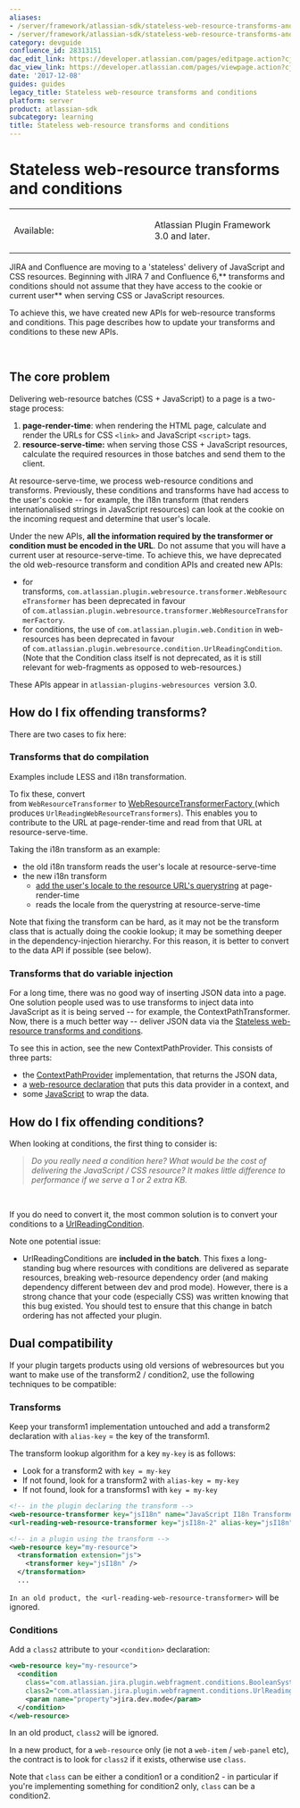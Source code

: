 ```yaml
---
aliases:
- /server/framework/atlassian-sdk/stateless-web-resource-transforms-and-conditions-28313151.html
- /server/framework/atlassian-sdk/stateless-web-resource-transforms-and-conditions-28313151.md
category: devguide
confluence_id: 28313151
dac_edit_link: https://developer.atlassian.com/pages/editpage.action?cjm=wozere&pageId=28313151
dac_view_link: https://developer.atlassian.com/pages/viewpage.action?cjm=wozere&pageId=28313151
date: '2017-12-08'
guides: guides
legacy_title: Stateless web-resource transforms and conditions
platform: server
product: atlassian-sdk
subcategory: learning
title: Stateless web-resource transforms and conditions
---
```

# Stateless web-resource transforms and conditions

<table>
<colgroup>
<col style="width: 50%" />
<col style="width: 50%" />
</colgroup>
<tbody>
<tr class="odd">
<td><p>Available:</p></td>
<td><p>Atlassian Plugin Framework 3.0 and later.</p></td>
</tr>
</tbody>
</table>

JIRA and Confluence are moving to a 'stateless' delivery of JavaScript and CSS resources. Beginning with JIRA 7 and Confluence 6,** transforms and conditions should not assume that they have access to the cookie or current user** when serving CSS or JavaScript resources.

To achieve this, we have created new APIs for web-resource transforms and conditions. This page describes how to update your transforms and conditions to these new APIs.

 

## The core problem

Delivering web-resource batches (CSS + JavaScript) to a page is a two-stage process:

1.  **page-render-time**: when rendering the HTML page, calculate and render the URLs for CSS `<link>` and JavaScript `<script>` tags.
2.  **resource-serve-time:** when serving those CSS + JavaScript resources, calculate the required resources in those batches and send them to the client.

At resource-serve-time, we process web-resource conditions and transforms. Previously, these conditions and transforms have had access to the user's cookie -- for example, the i18n transform (that renders internationalised strings in JavaScript resources) can look at the cookie on the incoming request and determine that user's locale.

Under the new APIs, **all the information required by the transformer or condition must be encoded in the URL**. Do not assume that you will have a current user at resource-serve-time. To achieve this, we have deprecated the old web-resource transform and condition APIs and created new APIs:

-   for transforms, `com.atlassian.plugin.webresource.transformer.WebResourceTransformer` has been deprecated in favour of `com.atlassian.plugin.webresource.transformer.WebResourceTransformerFactory`.
-   for conditions, the use of `com.atlassian.plugin.web.Condition` in web-resources has been deprecated in favour of `com.atlassian.plugin.webresource.condition.UrlReadingCondition`. (Note that the Condition class itself is not deprecated, as it is still relevant for web-fragments as opposed to web-resources.)

These APIs appear in `atlassian-plugins-webresources `version 3.0.

## How do I fix offending transforms?

There are two cases to fix here:

### Transforms that do compilation

Examples include LESS and i18n transformation.

To fix these, convert from `WebResourceTransformer` to <a href="https://bitbucket.org/atlassian/atlassian-plugins-webresource/src/10b622b03d78cf858c78bbafb69353100cef41b6/atlassian-plugins-webresource/src/main/java/com/atlassian/plugin/webresource/transformer/WebResourceTransformerFactory.java?at=master" class="external-link">WebResourceTransformerFactory </a>(which produces `UrlReadingWebResourceTransformers`). This enables you to contribute to the URL at page-render-time and read from that URL at resource-serve-time.

Taking the i18n transform as an example:

-   the old i18n transform reads the user's locale at resource-serve-time
-   the new i18n transform
    -   <a href="https://bitbucket.org/atlassian/atlassian-plugins-webresource/commits/f785b45696b81ab056efc860a36a03e9e192dce3?at=issue/PLUGWEB-99-add-i18n-transform#Latlassian-plugins-webresource-plugin/src/main/java/com/atlassian/webresource/plugin/i18n/JsI18nTransformer.javaT63" class="external-link">add the user's locale to the resource URL's querystring</a> at page-render-time
    -   reads the locale from the querystring at resource-serve-time

Note that fixing the transform can be hard, as it may not be the transform class that is actually doing the cookie lookup; it may be something deeper in the dependency-injection hierarchy. For this reason, it is better to convert to the data API if possible (see below).

### Transforms that do variable injection

For a long time, there was no good way of inserting JSON data into a page. One solution people used was to use transforms to inject data into JavaScript as it is being served -- for example, the ContextPathTransformer. Now, there is a much better way -- deliver JSON data via the [Stateless web-resource transforms and conditions](/server/framework/atlassian-sdk/stateless-web-resource-transforms-and-conditions).

To see this in action, see the new ContextPathProvider. This consists of three parts:

-   the <a href="https://bitbucket.org/atlassian/atlassian-plugins-webresource/src/f785b45696b81ab056efc860a36a03e9e192dce3/atlassian-plugins-webresource-plugin/src/main/java/com/atlassian/webresource/plugin/data/ContextPathProvider.java?at=issue%2FPLUGWEB-99-add-i18n-transform" class="external-link">ContextPathProvider</a> implementation, that returns the JSON data,
-   a <a href="https://bitbucket.org/atlassian/atlassian-plugins-webresource/src/f785b45696b81ab056efc860a36a03e9e192dce3/atlassian-plugins-webresource-plugin/src/main/resources/atlassian-plugin.xml?at=issue%2FPLUGWEB-99-add-i18n-transform#cl-14" class="external-link">web-resource declaration</a> that puts this data provider in a context, and
-   some <a href="https://bitbucket.org/atlassian/atlassian-plugins-webresource/src/f785b45696b81ab056efc860a36a03e9e192dce3/atlassian-plugins-webresource-plugin/src/main/resources/js/data/context-path.js?at=issue%2FPLUGWEB-99-add-i18n-transform" class="external-link">JavaScript</a> to wrap the data.

## How do I fix offending conditions?

When looking at conditions, the first thing to consider is:

> *Do you really need a condition here? What would be the cost of delivering the JavaScript / CSS resource? It makes little difference to performance if we serve a 1 or 2 extra KB.*

 

If you do need to convert it, the most common solution is to convert your conditions to a <a href="https://bitbucket.org/atlassian/atlassian-plugins-webresource/src/f785b45696b81ab056efc860a36a03e9e192dce3/atlassian-plugins-webresource/src/main/java/com/atlassian/plugin/webresource/condition/UrlReadingCondition.java?at=issue%2FPLUGWEB-99-add-i18n-transform" class="external-link">UrlReadingCondition</a>.

Note one potential issue:

-   UrlReadingConditions are **included in the batch**. This fixes a long-standing bug where resources with conditions are delivered as separate resources, breaking web-resource dependency order (and making dependency different between dev and prod mode). However, there is a strong chance that your code (especially CSS) was written knowing that this bug existed. You should test to ensure that this change in batch ordering has not affected your plugin.

## Dual compatibility

If your plugin targets products using old versions of webresources but you want to make use of the transform2 / condition2, use the following techniques to be compatible:

### Transforms

Keep your transform1 implementation untouched and add a transform2 declaration with `alias-key` = the key of the transform1.

The transform lookup algorithm for a key `my-key` is as follows:

-   Look for a transform2 with `key = my-key`
-   If not found, look for a transform2 with `alias-key = my-key`
-   If not found, look for a transforms1 with `key = my-key`

``` xml
<!-- in the plugin declaring the transform -->
<web-resource-transformer key="jsI18n" name="JavaScript I18n Transformer" class="com.atlassian.aui.javascript.JsI18nTransformer" />
<url-reading-web-resource-transformer key="jsI18n-2" alias-key="jsI18n" name="JavaScript I18n Transformer" class="com.atlassian.aui.javascript.UrlReadingJsI18nTransformer" />
```

``` xml
<!-- in a plugin using the transform -->
<web-resource key="my-resource">
  <transformation extension="js">
    <transformer key="jsI18n" />
  </transformation>
  ...
```

`In an old product, the <url-reading-web-resource-transformer>` will be ignored.

### Conditions

Add a `class2` attribute to your `<condition>` declaration:

``` xml
<web-resource key="my-resource">
  <condition
    class="com.atlassian.jira.plugin.webfragment.conditions.BooleanSystemPropertyCondition"
    class2="com.atlassian.jira.plugin.webfragment.conditions.UrlReadingBooleanSystemPropertyCondition">
    <param name="property">jira.dev.mode</param>
  </condition>
</web-resource>
```

In an old product, `class2` will be ignored.

In a new product, for a `web-resource` only (ie not a `web-item` / `web-panel` etc), the contract is to look for `class2` if it exists, otherwise use `class`.

Note that `class` can be either a condition1 or a condition2 - in particular if you're implementing something for condition2 only, `class` can be a condition2.

































































































































































































































































































































































